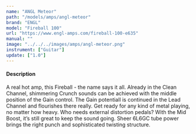 ```yaml
---
name: "ANGL Meteor"
path: "/models/amps/angl-meteor"
brand: "ENGL"
model: "Fireball 100"
url: "https://www.engl-amps.com/fireball-100-e635"
manual: ""
image: "../../../images/amps/angl-meteor.png"
instrument: ["Guitar"]
update: ["1.0"]
---
```

#### Description
A real hot amp, this Fireball - the name says it all. Already in the Clean Channel, shimmering Crunch sounds can be achieved with the middle position of the Gain control. The Gain potentiall is continued in the Lead Channel and flourishes there really. Get ready for any kind of metal playing, no matter how heavy. Who needs external distortion pedals? With the Mid Boost, it’s still great to keep the sound going. Sheer 6L6GC tube power brings the right punch and sophisticated twisting structure.